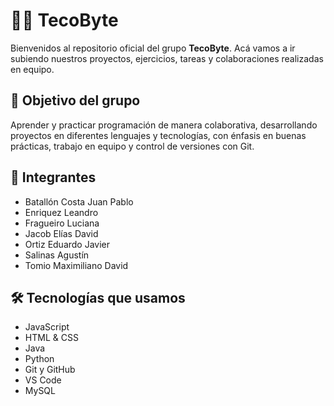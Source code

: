 # 👨‍💻 TecoByte

Bienvenidos al repositorio oficial del grupo **TecoByte**. Acá vamos a ir subiendo nuestros proyectos, ejercicios, tareas y colaboraciones realizadas en equipo.

## 🎯 Objetivo del grupo

Aprender y practicar programación de manera colaborativa, desarrollando proyectos en diferentes lenguajes y tecnologías, con énfasis en buenas prácticas, trabajo en equipo y control de versiones con Git.

## 👥 Integrantes

- Batallón Costa Juan Pablo  
- Enriquez Leandro  
- Fragueiro Luciana  
- Jacob Elías David  
- Ortiz Eduardo Javier  
- Salinas Agustín  
- Tomio Maximiliano David
  
## 🛠️ Tecnologías que usamos

- JavaScript
- HTML & CSS
- Java
- Python
- Git y GitHub
- VS Code
- MySQL



